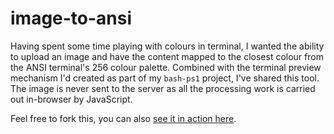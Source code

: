 # image-to-ansi

Having spent some time playing with colours in terminal, I wanted the ability to
upload an image and have the content mapped to the closest colour from the ANSI
terminal's 256 colour palette. Combined with the terminal preview mechanism I'd
created as part of my `bash-ps1` project, I've shared this tool. The image is
never sent to the server as all the processing work is carried out in-browser by
JavaScript.

Feel free to fork this, you can also
[see it in action here](https://dom.hastin.gs/files/image-to-ansi).
